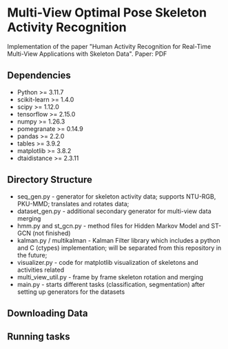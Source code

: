 # Multi-View Optimal Pose Skeleton Activity Recognition
Implementation of the paper "Human Activity Recognition for Real-Time Multi-View Applications with Skeleton Data".
Paper: PDF

## Dependencies
- Python >= 3.11.7
- scikit-learn >= 1.4.0
- scipy >= 1.12.0
- tensorflow >= 2.15.0
- numpy >= 1.26.3
- pomegranate >= 0.14.9
- pandas >= 2.2.0
- tables >= 3.9.2
- matplotlib >= 3.8.2
- dtaidistance >= 2.3.11


## Directory Structure
- seq_gen.py - generator for skeleton activity data; supports NTU-RGB, PKU-MMD; translates and rotates data;
- dataset_gen.py - additional secondary generator for multi-view data merging
- hmm.py and st_gcn.py - method files for Hidden Markov Model and ST-GCN (not finished)
- kalman.py / multikalman - Kalman Filter library which includes a python and C (ctypes) implementation; will be separated from this repository in the future;
- visualizer.py - code for matplotlib visualization of skeletons and activities related
- multi_view_util.py - frame by frame skeleton rotation and merging
- main.py - starts different tasks (classification, segmentation) after setting up generators for the datasets

## Downloading Data


## Running tasks
